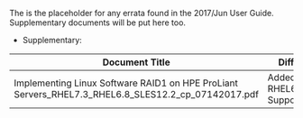 The is the placeholder for any errata found in the 2017/Jun User Guide. Supplementary documents will be put here too.

* Supplementary:

| Document Title | Diff | Status | Date |
|------|------|------|------|
| Implementing Linux Software RAID1 on HPE ProLiant Servers_RHEL7.3_RHEL6.8_SLES12.2_cp_07142017.pdf | Added RHEL6.8 Support | Preview | Jul-14-2017 |
